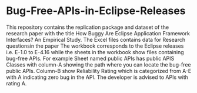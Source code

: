 # Bug-Free-APIs-in-Eclipse-Releases
This repository contains the replication package and dataset of the research paper  with the title How Buggy Are Eclipse Application Framework Interfaces? An Empirical Study. 
The Excel files contains data for Research questionsin the paper
The workbook corresponds to the Eclipse releases i.e. E-1.0 to E-4.16 while the sheets in the workbook show files  containing bug-free APIs.
For example Sheet named public APIs has public APIS Classes with column-A showing the path where you can locate the bug-free public APIs. 
Column-B show  Reliability Rating  which is categorized  from A-E with A indicating zero bug in the API. The developer is advised to APIs with rating A. 

